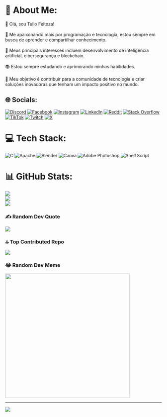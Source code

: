 # 💫 About Me:
👋 Olá, sou Tulio Feitoza!<br><br>🌟 Me apaixonando mais por programação e tecnologia, estou sempre em busca de aprender e compartilhar conhecimento.<br><br>🚀 Meus principais interesses incluem desenvolvimento de inteligência artificial, cibersegurança e blockchain.<br><br>📚 Estou sempre estudando e aprimorando minhas habilidades.<br><br>🎯 Meu objetivo é contribuir para a comunidade de tecnologia e criar soluções inovadoras que tenham um impacto positivo no mundo.<br>


## 🌐 Socials:
[![Discord](https://img.shields.io/badge/Discord-%237289DA.svg?logo=discord&logoColor=white)](https://discord.gg/yiutch) [![Facebook](https://img.shields.io/badge/Facebook-%231877F2.svg?logo=Facebook&logoColor=white)](https://facebook.com/tuliofeitoza) [![Instagram](https://img.shields.io/badge/Instagram-%23E4405F.svg?logo=Instagram&logoColor=white)](https://instagram.com/tuliofeitoza) [![LinkedIn](https://img.shields.io/badge/LinkedIn-%230077B5.svg?logo=linkedin&logoColor=white)](https://linkedin.com/in/tuliofeitoza) [![Reddit](https://img.shields.io/badge/Reddit-%23FF4500.svg?logo=Reddit&logoColor=white)](https://reddit.com/user/tuliofeitoza) [![Stack Overflow](https://img.shields.io/badge/-Stackoverflow-FE7A16?logo=stack-overflow&logoColor=white)](https://stackoverflow.com/users/tuliofeitoza) [![TikTok](https://img.shields.io/badge/TikTok-%23000000.svg?logo=TikTok&logoColor=white)](https://tiktok.com/@yiutch) [![Twitch](https://img.shields.io/badge/Twitch-%239146FF.svg?logo=Twitch&logoColor=white)](https://twitch.tv/yiutch) [![X](https://img.shields.io/badge/X-black.svg?logo=X&logoColor=white)](https://x.com/yiutch) 

# 💻 Tech Stack:
![C](https://img.shields.io/badge/c-%2300599C.svg?style=for-the-badge&logo=c&logoColor=white) ![Apache](https://img.shields.io/badge/apache-%23D42029.svg?style=for-the-badge&logo=apache&logoColor=white) ![Blender](https://img.shields.io/badge/blender-%23F5792A.svg?style=for-the-badge&logo=blender&logoColor=white) ![Canva](https://img.shields.io/badge/Canva-%2300C4CC.svg?style=for-the-badge&logo=Canva&logoColor=white) ![Adobe Photoshop](https://img.shields.io/badge/adobe%20photoshop-%2331A8FF.svg?style=for-the-badge&logo=adobe%20photoshop&logoColor=white) ![Shell Script](https://img.shields.io/badge/shell_script-%23121011.svg?style=for-the-badge&logo=gnu-bash&logoColor=white)
# 📊 GitHub Stats:
![](https://github-readme-stats.vercel.app/api?username=tuliofeitoza&theme=tokyonight&hide_border=false&include_all_commits=true&count_private=false)<br/>
![](https://github-readme-streak-stats.herokuapp.com/?user=tuliofeitoza&theme=tokyonight&hide_border=false)<br/>
![](https://github-readme-stats.vercel.app/api/top-langs/?username=tuliofeitoza&theme=tokyonight&hide_border=false&include_all_commits=true&count_private=false&layout=compact)

### ✍️ Random Dev Quote
![](https://quotes-github-readme.vercel.app/api?type=horizontal&theme=dark)

### 🔝 Top Contributed Repo
![](https://github-contributor-stats.vercel.app/api?username=tuliofeitoza&limit=5&theme=dark&combine_all_yearly_contributions=true)

### 😂 Random Dev Meme
<img src='https://randommeme-five.vercel.app/' style="height: 400px;"/>

---
[![](https://visitcount.itsvg.in/api?id=tuliofeitoza&icon=0&color=12)](https://visitcount.itsvg.in)

<!-- Proudly created with GPRM ( https://gprm.itsvg.in ) -->
